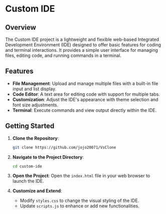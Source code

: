
# Custom IDE

## Overview

The Custom IDE project is a lightweight and flexible web-based Integrated Development Environment (IDE) designed to offer basic features for coding and terminal interactions. It provides a simple user interface for managing files, editing code, and running commands in a terminal.

## Features

- **File Management**: Upload and manage multiple files with a built-in file input and list display.
- **Code Editor**: A text area for editing code with support for multiple tabs.
- **Customization**: Adjust the IDE's appearance with theme selection and font size adjustments.
- **Terminal**: Execute commands and view output directly within the IDE.

## Getting Started

1. **Clone the Repository**:
   ```bash
   git clone https://github.com/jojo20071/VsClone
   ```

2. **Navigate to the Project Directory**:
   ```bash
   cd custom-ide
   ```

3. **Open the Project**:
   Open the `index.html` file in your web browser to launch the IDE.

4. **Customize and Extend**:
   - Modify `styles.css` to change the visual styling of the IDE.
   - Update `scripts.js` to enhance or add new functionalities.

